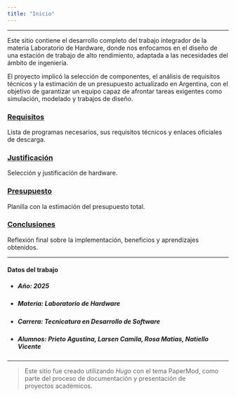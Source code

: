 ```yaml
---
title: "Inicio"
---
```



---
Este sitio contiene el desarrollo completo del trabajo integrador de la materia Laboratorio de Hardware, donde nos enfocamos en el diseño de una estación de trabajo de alto rendimiento, adaptada a las necesidades del ámbito de ingeniería.

El proyecto implicó la selección de componentes, el análisis de requisitos técnicos y la estimación de un presupuesto actualizado en Argentina, con el objetivo de garantizar un equipo capaz de afrontar tareas exigentes como simulación, modelado y trabajos de diseño.

### [Requisitos](/requisitos/)  
Lista de programas necesarios, sus requisitos técnicos y enlaces oficiales de descarga.

### [Justificación](/justificacion/)  
Selección y justificación de hardware.

### [Presupuesto](/presupuesto/)  
Planilla con la estimación del presupuesto total.

### [Conclusiones](/conclusiones/)  
Reflexión final sobre la implementación, beneficios y aprendizajes obtenidos.

---


#### Datos del trabajo

 - ##### Año: 2025  
 - ##### Materia: Laboratorio de Hardware  
 - ##### Carrera: Tecnicatura en Desarrollo de Software  
 - ##### Alumnos: Prieto Agustina, Larsen Camila, Rosa Matias, Natiello Vicente

---

> Este sitio fue creado utilizando *Hugo* con el tema PaperMod, como parte del proceso de documentación y presentación de proyectos académicos.
